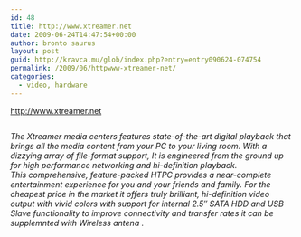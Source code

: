 ```yaml
---
id: 48
title: http://www.xtreamer.net
date: 2009-06-24T14:47:54+00:00
author: bronto saurus
layout: post
guid: http://kravca.mu/glob/index.php?entry=entry090624-074754
permalink: /2009/06/httpwww-xtreamer-net/
categories:
  - video, hardware
---
```

<a href="http://www.xtreamer.net" target="_blank" >http://www.xtreamer.net</a>

[<img src="http://www.xtreamer.net/WebsiteAssets/Images/xtremer_logo.jpg" border="0" alt="" />](javascript:openpopup('http://www.xtreamer.net/WebsiteAssets/Images/xtremer_logo.jpg',800,600,false);)

_The Xtreamer media centers features state-of-the-art digital playback that brings all the media content from your PC to your living room. With a dizzying array of file-format support, It is engineered from the ground up for high performance networking and hi-definition playback.  
This comprehensive, feature-packed HTPC provides a near-complete entertainment experience for you and your friends and family. For the cheapest price in the market it offers truly brilliant, hi-definition video output with vivid colors with support for internal 2.5&#8243; SATA HDD and USB Slave functionality to improve connectivity and transfer rates it can be supplemnted with Wireless antena ._